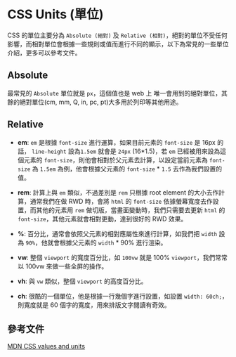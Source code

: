 # CSS Units (單位)
CSS 的單位主要分為 `Absolute (絕對)` 及 `Relative (相對)`，絕對的單位不受任何影響，而相對單位會根據一些規則或值而進行不同的顯示，以下為常見的一些單位介紹，更多可以參考文件。

## Absolute
最常見的 `Absolute` 單位就是 `px`，這個值也是 web 上 唯一會用到的絕對單位，其餘的絕對單位(cm, mm, Q, in, pc, pt)大多用於列印等其他用途。

## Relative
- **em**: `em` 是根據 `font-size` 進行運算，如果目前元素的 `font-size` 是 16px 的話， `line-height` 設為`1.5em` 就會是 `24px` (16*1.5)，若 `em` 已經被用來設為這個元素的 `font-size`，則他會相對於父元素去計算，以設定當前元素為 `font-size` 為 `1.5em` 為例，他會根據父元素的 `font-size` * `1.5` 去作為我們設置的值。

- **rem**: 計算上與 `em` 類似，不過差別是 `rem` 只根據 root element 的大小去作計算，通常我們在做 RWD 時，會將 `html` 的 `font-size` 依據螢幕寬度去作設置，而其他的元素用 `rem` 做切版，當畫面變動時，我們只需要去更新 `html` 的 `font-size`，其他元素就會相對更動，達到很好的 RWD 效果。

- **%**: 百分比，通常會依照父元素的相對應屬性來進行計算，如我們把 `width` 設為 `90%`，他就會根據父元素的 `width` * 90% 進行渲染。

- **vw**: 整個 `viewport` 的寬度百分比，如 `100vw` 就是 100% `viewport`，我們常常以 100vw 來做一些全屏的操作。

- **vh**: 與 `vw` 類似，整個 `viewport` 的高度百分比。

- **ch**: 很酷的一個單位，他是根據一行幾個字進行設置，如設置 `width: 60ch;`，則寬度就是 60 個字的寬度，用來排版文字閱讀有奇效。

## 參考文件

[MDN CSS values and units](https://developer.mozilla.org/en-US/docs/Learn/CSS/Building_blocks/Values_and_units#lengths)
